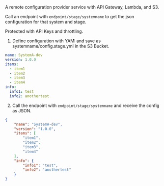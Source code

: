 A remote configuration provider service with API Gateway, Lambda, and S3.

Call an endpoint with `endpoint/stage/systemname` to get the json configuration for that system and stage.

Protected with API Keys and throttling.



1. Define configuration with YAMl and save as systemname/config.stage.yml in the S3 Bucket.

```yaml
name: SystemA-dev
version: 1.0.0
items:
  - item1
  - item2
  - item3
  - item4
info:
  info1: test
  info2: anothertest
```

2. Call the endpoint with `endpoint/stage/systemname` and receive the config as JSON.

```json
{
    "name": "SystemA-dev",
    "version": "1.0.0",
    "items": [
        "item1",
        "item2",
        "item3",
        "item4"
    ],
    "info": {
        "info1": "test",
        "info2": "anothertest"
    }
}
```



